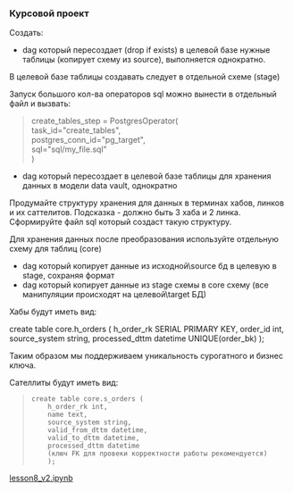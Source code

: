 ### Курсовой проект
Создать:
- dag который пересоздает (drop if exists) в целевой базе нужные таблицы (копирует схему из source), выполняется однократно.

В целевой базе таблицы создавать следует в отдельной схеме (stage)

Запуск большого кол-ва операторов sql можно вынести в отдельный файл и вызвать:<br>
>    create_tables_step = PostgresOperator(<br>
>      task_id="create_tables",<br>
>      postgres_conn_id="pg_target",<br>
>      sql="sql/my_file.sql"<br>
>      )

- dag который пересоздает в целевой базе таблицы для хранения данных в модели data vault, однократно

Продумайте структуру хранения для данных в терминах хабов, линков и их саттелитов. Подсказка - должно быть 3 хаба и 2 линка.
Сформируйте файл sql который создаст такую структуру.

Для хранения данных после преобразования используйте отдельную схему для таблиц (core)
- dag который копирует данные из исходной\source бд в целевую в stage, сохраняя формат
- dag который копирует данные из stage схемы в core схему (все манипуляции происходят на целевой\target БД)

Хабы будут иметь вид:

create table core.h_orders ( h_order_rk SERIAL PRIMARY KEY, order_id int, source_system string, processed_dttm datetime UNIQUE(order_bk) );

Таким образом мы поддерживаем уникальность сурогатного и бизнес ключа.

Сателлиты будут иметь вид:
>     create table core.s_orders (
>         h_order_rk int,
>         name text,
>         source_system string,
>         valid_from_dttm datetime,
>         valid_to_dttm datetime,
>         processed_dttm datetime
>         (ключ FK для провеки корректности работы рекомендуется)
>         );

[lesson8_v2.ipynb](https://drive.google.com/file/d/1OMKHY6mBkkf3BZok7Rsc1iUPxH3G-A_l/view?usp=sharing)
